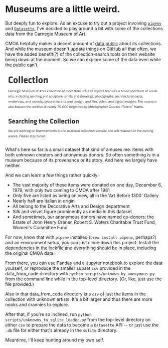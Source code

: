 # Museums are a little weird.

But deeply fun to explore. As an excuse to try out a project involving [`pipenv`](https://docs.pipenv.org/) and [`Datasette`](https://github.com/simonw/datasette), I've decided to play around a bit with some of the collections data from the Carnegie Museum of Art.

CMOA helpfully makes a decent amount of [data public](https://github.com/cmoa/collection) about its collections. And while the museum doesn't update things on GitHub all that often, we have the added benefit(?) of the collection-search tools on their website being down at the moment. So we can explore some of the data even while the public can't.

![Like I said.](https://raw.githubusercontent.com/thejqs/cmoa_collection/master/search_down.png)

What's here so far is a small dataset that kind of amuses me: items with both unknown creators and anonymous donors. So often something is in a museum because of its provenance or its story. And here we largely have neither.

And we can learn a few things rather quickly:
* The vast majority of these items were donated on one day, December 6, 1979, with only two coming to CMOA after 1981
* Only five are listed as being on view, all in the 'Art Before 1300' Gallery
* Nearly half are Italian in origin
* All belong to the Decorative Arts and Design department
* Silk and velvet figure prominently as media in this dataset
* And sometimes, our anonymous donors have named co-donors: the Estate of John Henry Craner, Robert S. Waters Charitable Trust Fund, Women's Committee Fund

For now, know that with `pipenv` installed (`brew install pipenv`, perhaps?) and an environment setup, you can just clone down this project. Install the dependencies in the lockfile and everything should be in place, including the original CMOA data.

From there, you can use Pandas and a Jupyter notebook to explore the data yourself, or reproduce the smaller subset `csv` provided in the data_from_code directory with `python scripts/unknown_by_anonymous.py` from the command line while in the top-level directory. (Or, like, just use the file provided.)

Also in that data_from_code directory is a `csv` of just the items in the collection with unknown artists. It's a bit larger and thus there are more nooks and crannies to explore.

After that, if you're so inclined, run `python scripts/unknowns_to_sqlite_loader.py` from the top-level directory on either `csv` to prepare the data to become a `Datasette` API -- or just use the `.db` file for either that's already in the `sqlite` directory.

Meantime, I'll keep hunting around my own self.
